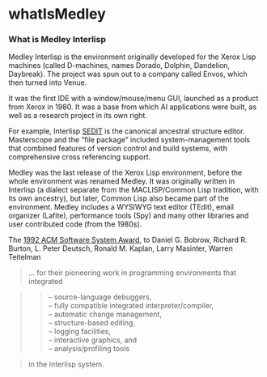 # whatIsMedley

### What is Medley Interlisp

Medley Interlisp is the environment originally developed for the Xerox Lisp machines (called D-machines, names Dorado, Dolphin, Dandelion, Daybreak). The project was spun out to a company called Envos, which then turned into Venue.

It was the first IDE with a window/mouse/menu GUI, launched as a product from Xerox in 1980. It was a base from which AI applications were built, as well as a research project in its own right.

For example, Interlisp [SEDIT](https://www.youtube.com/watch?v=2qsmF8HHskg) is the canonical ancestral structure editor. Masterscope and the “file package” included system-management tools that combined features of version control and build systems, with comprehensive cross referencing support.

Medley was the last release of the Xerox Lisp environment, before the whole environment was renamed Medley. It was originally written in Interlisp (a dialect separate from the MACLISP/Common Lisp tradition, with its own ancestry), but later, Common Lisp also became part of the environment. Medley includes a WYSIWYG text editor (TEdit), email organizer (Lafite), performance tools (Spy) and many other libraries and user contributed code (from the 1980s).

The [1992 ACM Software System Award](https://awards.acm.org/award\_winners?year=1992\&award=149\&region=\&submit=Submit\&isSpecialCategory=), to Daniel G. Bobrow, Richard R. Burton, L. Peter Deutsch, Ronald M. Kaplan, Larry Masinter, Warren Teitelman

> … for their pioneering work in programming environments that integrated

> > – source-language debuggers,\
> > – fully compatible integrated interpreter/compiler,\
> > – automatic change management,\
> > – structure-based editing,\
> > – logging facilities,\
> > – interactive graphics, and\
> > – analysis/profiling tools

> in the Interlisp system.

